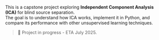 This is a capstone project exploring **Independent Component Analysis (ICA)** for blind source separation.  
The goal is to understand how ICA works, implement it in Python, and compare its performance with other unsupervised learning techniques.

> 🚧 Project in progress - ETA July 2025.
